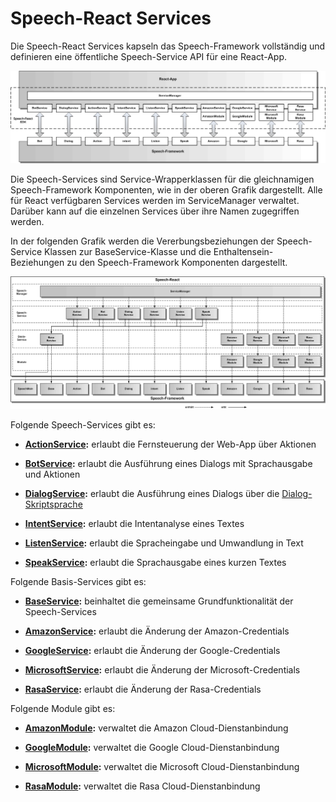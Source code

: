 # Speech-React Services

Die Speech-React Services kapseln das Speech-Framework vollständig und definieren eine öffentliche Speech-Service API für eine React-App.


![Service-Architektur](Service-1.gif)


Die Speech-Services sind Service-Wrapperklassen für die gleichnamigen Speech-Framework Komponenten, wie in der oberen Grafik dargestellt. Alle für React verfügbaren Services werden im ServiceManager verwaltet. Darüber kann auf die einzelnen Services über ihre Namen zugegriffen werden. 

In der folgenden Grafik werden die Vererbungsbeziehungen der Speech-Service Klassen zur BaseService-Klasse und die Enthaltensein-Beziehungen zu den Speech-Framework Komponenten dargestellt.

![Service-Architektur](Service-2.gif)


Folgende Speech-Services gibt es:


* **[ActionService](./action/ActionService.md):** erlaubt die Fernsteuerung der Web-App über Aktionen

* **[BotService](./bot/BotService.md):** erlaubt die Ausführung eines Dialogs mit Sprachausgabe und Aktionen

* **[DialogService](./dialog/DialogService.md):** erlaubt die Ausführung eines Dialogs über die [Dialog-Skriptsprache](./bot/DialogScript.md)

* **[IntentService](./intent/IntentService.md):** erlaubt die Intentanalyse eines Textes

* **[ListenService](./listen/ListenService.md):** erlaubt die Spracheingabe und Umwandlung in Text

* **[SpeakService](./speak/SpeakService.md):** erlaubt die Sprachausgabe eines kurzen Textes


Folgende Basis-Services gibt es:


* **[BaseService](./base/BaseService.md):** beinhaltet die gemeinsame Grundfunktionalität der Speech-Services

* **[AmazonService](./amazon/AmazonService.md):** erlaubt die Änderung der Amazon-Credentials

* **[GoogleService](./google/GoogleService.md):** erlaubt die Änderung der Google-Credentials

* **[MicrosoftService](./microsoft/MicrosoftService.md):** erlaubt die Änderung der Microsoft-Credentials

* **[RasaService](./rasa/RasaService.md):** erlaubt die Änderung der Rasa-Credentials


Folgende Module gibt es:


* **[AmazonModule](./../cloud/amazon/Amazon.md):** verwaltet die Amazon Cloud-Dienstanbindung

* **[GoogleModule](./../cloud/google/Google.md):** verwaltet die Google Cloud-Dienstanbindung

* **[MicrosoftModule](./../cloud/microsoft/Microsoft.md):** verwaltet die Microsoft Cloud-Dienstanbindung

* **[RasaModule](./../cloud/rasa/Rasa.md):** verwaltet die Rasa Cloud-Dienstanbindung
